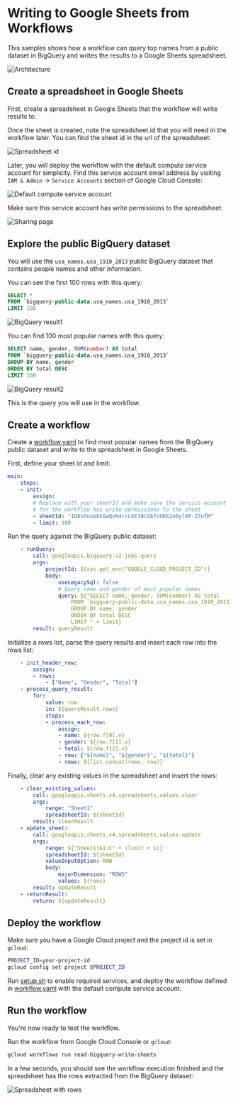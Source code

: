 # Writing to Google Sheets from Workflows

This samples shows how a workflow can query top names from a public dataset in
BigQuery and writes the results to a Google Sheets spreadsheet.

![Architecture](images/image0.png)

## Create a spreadsheet in Google Sheets

First, create a spreadsheet in Google Sheets that the workflow will write results to.

Once the sheet is created, note the spreadsheet id that you will need in the workflow
later. You can find the sheet id in the url of the spreadsheet:

![Spreadsheet id](images/image1.png)

Later, you will deploy the workflow with the default compute service account for
simplicity. Find this service account email address by visiting `IAM & Admin` ->
`Service Accounts` section of Google Cloud Console:

![Default compute service account](images/image2.png)

Make sure this service account has write permissions to the spreadsheet:

![Sharing page](images/image3.png)

## Explore the public BigQuery dataset

You will use the `usa_names.usa_1910_2013` public BigQuery dataset that contains
people names and other information.

You can see the first 100 rows with this query:

```sql
SELECT *
FROM `bigquery-public-data.usa_names.usa_1910_2013`
LIMIT 100
```

![BigQuery result1](images/image4.png)

You can find 100 most popular names with this query:

```sql
SELECT name, gender, SUM(number) AS total
FROM `bigquery-public-data.usa_names.usa_1910_2013`
GROUP BY name, gender
ORDER BY total DESC
LIMIT 100
```

![BigQuery result2](images/image5.png)

This is the query you will use in the workflow.

## Create a workflow

Create a [workflow.yaml](workflow.yaml) to find most popular names from the
BigQuery public dataset and write to the spreadsheet in Google Sheets.

First, define your sheet id and limit:

```yaml
main:
    steps:
    - init:
        assign:
        # Replace with your sheetId and make sure the service account
        # for the workflow has write permissions to the sheet
        - sheetId: "1D8n7uoU8kGwQvR4rcLkF10CdAfnUKE2o0yl6P-Z7nfM"
        - limit: 100
```

Run the query against the BigQuery public dataset:

```yaml
    - runQuery:
        call: googleapis.bigquery.v2.jobs.query
        args:
            projectId: ${sys.get_env("GOOGLE_CLOUD_PROJECT_ID")}
            body:
                useLegacySql: false
                # Query name and gender of most popular names
                query: ${"SELECT name, gender, SUM(number) AS total
                    FROM `bigquery-public-data.usa_names.usa_1910_2013`
                    GROUP BY name, gender
                    ORDER BY total DESC
                    LIMIT " + limit}
        result: queryResult
```

Initialize a rows list, parse the query results and insert each row into the
rows list:

```yaml
    - init_header_row:
        assign:
        - rows:
            - ["Name", "Gender", "Total"]
    - process_query_result:
        for:
            value: row
            in: ${queryResult.rows}
            steps:
            - process_each_row:
                assign:
                - name: ${row.f[0].v}
                - gender: ${row.f[1].v}
                - total: ${row.f[2].v}
                - row: ["${name}", "${gender}", "${total}"]
                - rows: ${list.concat(rows, row)}
```

Finally, clear any existing values in the spreadsheet and insert the rows:

```yaml
    - clear_existing_values:
        call: googleapis.sheets.v4.spreadsheets.values.clear
        args:
            range: "Sheet1"
            spreadsheetId: ${sheetId}
        result: clearResult
    - update_sheet:
        call: googleapis.sheets.v4.spreadsheets.values.update
        args:
            range: ${"Sheet1!A1:C" + (limit + 1)}
            spreadsheetId: ${sheetId}
            valueInputOption: RAW
            body:
                majorDimension: "ROWS"
                values: ${rows}
        result: updateResult
    - returnResult:
        return: ${updateResult}
```

## Deploy the workflow

Make sure you have a Google Cloud project and the project id is set in `gcloud`:

```sh
PROJECT_ID=your-project-id
gcloud config set project $PROJECT_ID
```

Run [setup.sh](setup.sh) to enable required services, and deploy the workflow
defined in [workflow.yaml](workflow.yaml) with the default compute service account.

## Run the workflow

You're now ready to test the workflow.

Run the workflow from Google Cloud Console or `gcloud`:

```sh
gcloud workflows run read-bigquery-write-sheets
```

In a few seconds, you should see the workflow execution finished and the
spreadsheet has the rows extracted from the BigQuery dataset:

![Spreadsheet with rows](images/image6.png)
